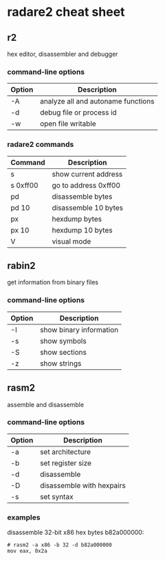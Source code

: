 # radare2 cheat sheet

## r2

hex editor, disassembler and debugger

### command-line options

| Option | Description                        |
|--------|------------------------------------|
| -A     | analyze all and autoname functions |
| -d     | debug file or process id           |
| -w     | open file writable                 |

### radare2 commands

| Command  | Description          |
|----------|----------------------|
| s        | show current address |
| s 0xff00 | go to address 0xff00 |
| pd       | disassemble bytes    |
| pd 10    | disassemble 10 bytes |
| px       | hexdump bytes        |
| px 10    | hexdump 10 bytes     |
| V        | visual mode          |


## rabin2

get information from binary files

### command-line options

| Option | Description             |
|--------|-------------------------|
| -I     | show binary information |
| -s     | show symbols            |
| -S     | show sections           |
| -z     | show strings            |


## rasm2

assemble and disassemble

### command-line options

| Option | Description               |
|--------|---------------------------|
| -a     | set architecture          |
| -b     | set register size         |
| -d     | disassemble               |
| -D     | disassemble with hexpairs |
| -s     | set syntax                |

### examples

disassemble 32-bit x86 hex bytes b82a000000:

```
# rasm2 -a x86 -b 32 -d b82a000000
mov eax, 0x2a
```
